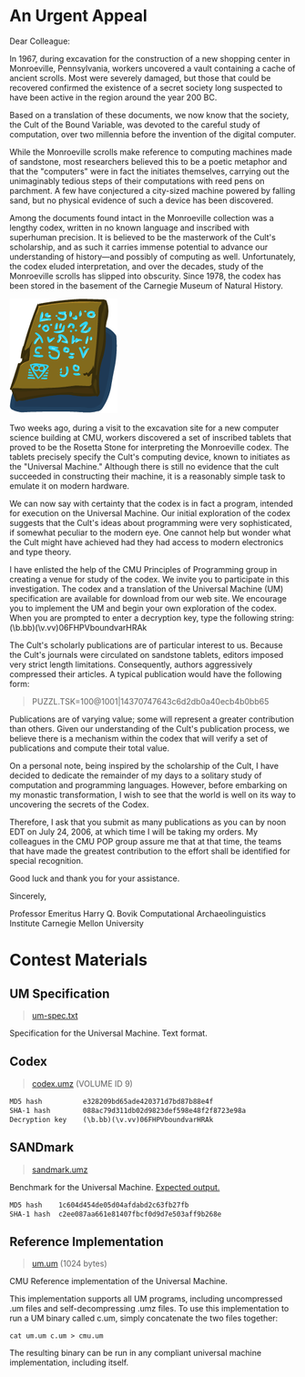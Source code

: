 # An Urgent Appeal

Dear Colleague:

In 1967, during excavation for the construction of a new shopping
center in Monroeville, Pennsylvania, workers uncovered a vault
containing a cache of ancient scrolls.  Most were severely damaged,
but those that could be recovered confirmed the existence of a secret
society long suspected to have been active in the region around the
year 200 BC.

Based on a translation of these documents, we now know that the
society, the Cult of the Bound Variable, was devoted to the careful
study of computation, over two millennia before the invention of the
digital computer.

While the Monroeville scrolls make reference to computing machines
made of sandstone, most researchers believed this to be a poetic
metaphor and that the "computers" were in fact the initiates
themselves, carrying out the unimaginably tedious steps of their
computations with reed pens on parchment.  A few have conjectured a
city-sized machine powered by falling sand, but no physical evidence
of such a device has been discovered.

Among the documents found intact in the Monroeville collection was a
lengthy codex, written in no known language and inscribed with
superhuman precision.  It is believed to be the masterwork of the
Cult's scholarship, and as such it carries immense potential to
advance our understanding of history—and possibly of computing as
well.  Unfortunately, the codex eluded interpretation, and over the
decades, study of the Monroeville scrolls has slipped into obscurity.
Since 1978, the codex has been stored in the basement of the Carnegie
Museum of Natural History.

![Tablet](spec.png)

Two weeks ago, during a visit to the excavation site for a new
computer science building at CMU, workers discovered a set of
inscribed tablets that proved to be the Rosetta Stone for interpreting
the Monroeville codex.  The tablets precisely specify the Cult's
computing device, known to initiates as the "Universal Machine."
Although there is still no evidence that the cult succeeded in
constructing their machine, it is a reasonably simple task to emulate
it on modern hardware.

We can now say with certainty that the codex is in fact a program,
intended for execution on the Universal Machine.  Our initial
exploration of the codex suggests that the Cult's ideas about
programming were very sophisticated, if somewhat peculiar to the
modern eye.  One cannot help but wonder what the Cult might have
achieved had they had access to modern electronics and type theory.

I have enlisted the help of the CMU Principles of Programming group in
creating a venue for study of the codex.  We invite you to participate
in this investigation.  The codex and a translation of the Universal
Machine (UM) specification are available for download from our web
site.  We encourage you to implement the UM and begin your own
exploration of the codex.  When you are prompted to enter a decryption
key, type the following string: (\b.bb)(\v.vv)06FHPVboundvarHRAk

The Cult's scholarly publications are of particular interest to us.
Because the Cult's journals were circulated on sandstone tablets,
editors imposed very strict length limitations.  Consequently, authors
aggressively compressed their articles. A typical publication would
have the following form:

> PUZZL.TSK=100@1001|14370747643c6d2db0a40ecb4b0bb65

Publications are of varying value; some will represent a greater
contribution than others.  Given our understanding of the Cult's
publication process, we believe there is a mechanism within the codex
that will verify a set of publications and compute their total value.

On a personal note, being inspired by the scholarship of the Cult, I
have decided to dedicate the remainder of my days to a solitary study
of computation and programming languages.  However, before embarking
on my monastic transformation, I wish to see that the world is well on
its way to uncovering the secrets of the Codex.

Therefore, I ask that you submit as many publications as you can by
noon EDT on July 24, 2006, at which time I will be taking my orders.
My colleagues in the CMU POP group assure me that at that time, the
teams that have made the greatest contribution to the effort shall be
identified for special recognition.

Good luck and thank you for your assistance.

Sincerely,

Professor Emeritus Harry Q. Bovik
Computational Archaeolinguistics Institute
Carnegie Mellon University


# Contest Materials

## UM Specification

> [um-spec.txt](um-spec.txt)

Specification for the Universal Machine. Text format.

## Codex

> [codex.umz](../data/codex.umz) (VOLUME ID 9)

    MD5 hash          e328209bd65ade420371d7bd87b88e4f
    SHA-1 hash        088ac79d311db02d9823def598e48f2f8723e98a
    Decryption key    (\b.bb)(\v.vv)06FHPVboundvarHRAk

## SANDmark

> [sandmark.umz](../data/sandmark.umz)

Benchmark for the Universal Machine. [Expected output.](sandmark-output.txt)

    MD5 hash    1c604d454de05d04afdabd2c63fb27fb
    SHA-1 hash  c2ee087aa661e81407fbcf0d9d7e503aff9b268e

## Reference Implementation

> [um.um](../data/um.um) (1024 bytes)

CMU Reference implementation of the Universal Machine.

This implementation supports all UM programs, including uncompressed
.um files and self-decompressing .umz files.  To use this
implementation to run a UM binary called c.um, simply concatenate the
two files together:

    cat um.um c.um > cmu.um

The resulting binary can be run in any compliant universal machine
implementation, including itself.

